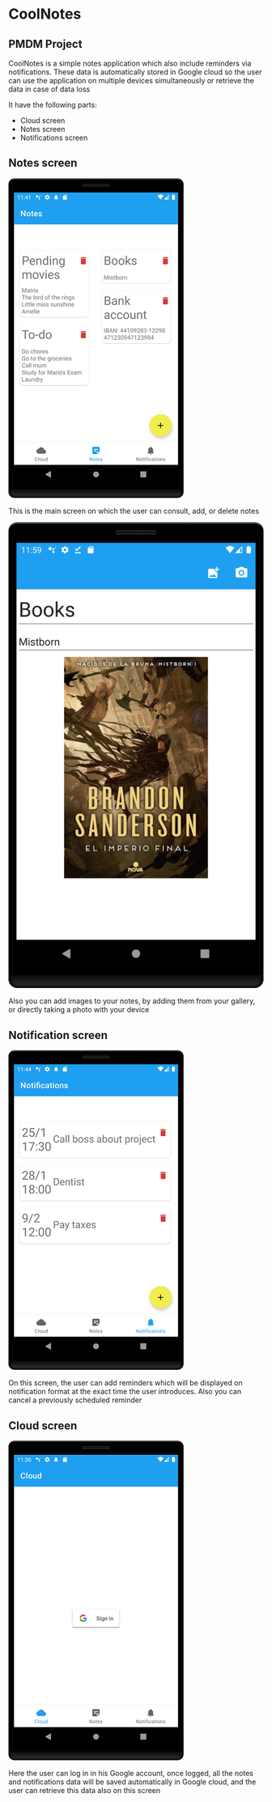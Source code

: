 # CoolNotes
## PMDM Project

CoolNotes is a simple notes application which also include reminders via notifications. These data is automatically stored in Google cloud so the user can use the application on multiple devices simultaneously or retrieve the data in case of data loss

It have the following parts:
* Cloud screen
* Notes screen
* Notifications screen

## Notes screen

![Notes screen](./ReadmeImages/Screenshot_Notes.png)

This is the main screen on which the user can consult, add, or delete notes

![Notes images](./ReadmeImages/Screenshot_images.png)

Also you can add images to your notes, by adding them from your gallery, or directly taking a photo with your device

## Notification screen

![Notifications screen](./ReadmeImages/Screenshot_Reminders.png)

On this screen, the user can add reminders which will be displayed on notification format at the exact time the user introduces. Also you can cancel a previously scheduled reminder

## Cloud screen

![Cloud screen](./ReadmeImages/Screenshot_SignIn.png)

Here the user can log in in his Google account, once logged, all the notes and notifications data will be saved automatically in Google cloud, and the user can retrieve this data also on this screen
